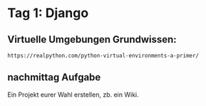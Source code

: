 # Tag 1: Django

## Virtuelle Umgebungen Grundwissen:
`https://realpython.com/python-virtual-environments-a-primer/`

## nachmittag Aufgabe

Ein Projekt eurer Wahl erstellen, zb. ein Wiki.